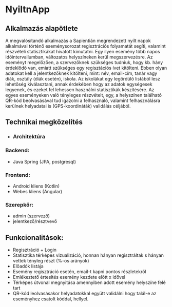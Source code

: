 # NyiltnApp

## Alkalmazás alapötlete
A megvalósítandó alkalmazás a Sapientián megrendezett nyílt napok alkalmával történő eseménysorozat regisztrációs folyamatát segíti, valamint részvételi statisztikákat hivatott kimutatni. Egy ilyen esemény több napos időintervallumban, változatos helyszíneken kerül megszervezésre. Az eseményt megelőzően, a szervezőknek szükséges tudniuk, hogy kb. hány érdeklődő van, emiatt szükséges egy regisztációs ívet kitölteni. Ebben olyan adatokat kell a jelentkezőknek kitölteni, mint: név, email-cím, tanár vagy diák, osztály (diák esetén), iskola. Az iskolákat egy legördülő listából lesz lehetőség kiválasztani, annak érdekében hogy az adatok egységesek legyenek, és ezeket fel lehessen használni statisztikák készítésére.
Az egyes eseményeken való tényleges részvételt, egy, a helyszínen található QR-kód beolvasásával tud igazolni a felhasználó, valamint felhasználásra kerülnek helyadatai is (GPS-koordináták) validálás céljából.

## Technikai megközelítés
* ### Architektúra
### Backend:
 - Java Spring (JPA, postgresql)
### Frontend:
 - Android kliens (Kotlin)
 - Webes kliens (Angular)
### Szerepkör:
 - admin (szervező)
 - jelentkező/résztvevő
## Funkcionalitások:
 - Regisztráció + Login
 - Statisztika térképes vizualizáció, honnan hányan regisztráltak s hányan vettek tényleg részt (%-os arányok)
 - Előadók listája
 - Esemény regisztráció esetén, email-t kapni pontos részletekről
 - Emlékeztető értesítés esemény kezdete előtt x idővel
 - Térképes útvonal megnyitása amennyiben adott esemény helyszíne felé tart
 - QR-kód leolvasásakor helyadatokkal együtt validálni hogy talál-e az eseményhez csatolt kóddal, hellyel.

